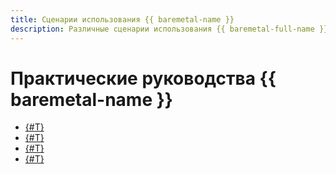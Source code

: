 ```yaml
---
title: Сценарии использования {{ baremetal-name }}
description: Различные сценарии использования {{ baremetal-full-name }} в {{ yandex-cloud }}.
---
```


# Практические руководства {{ baremetal-name }}

* [{#T}](../operations/backup-baremetal.md)
* [{#T}](./bms-vrf-routing.md)
* [{#T}](./bms-simple-subnet.md)
* [{#T}](./bm-vrf-and-vpc-interconnect.md)